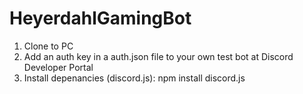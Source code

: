 # HeyerdahlGamingBot
1. Clone to PC
2. Add an auth key in a auth.json file to your own test bot at Discord Developer Portal
3. Install depenancies (discord.js): npm install discord.js
